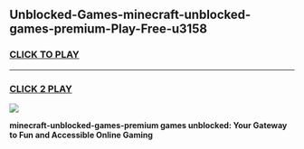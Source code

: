 
## Unblocked-Games-minecraft-unblocked-games-premium-Play-Free-u3158
<h3>
<a href="https://premium76.site?title=minecraft-unblocked-games-premium&ref=18A1">CLICK TO PLAY</a></h3>
<hr>

<h3>
<a href="https://premium76.site?title=minecraft-unblocked-games-premium&ref=18A1">CLICK 2 PLAY</a>
  
</h3>

<a href="https://premium76.site?title=minecraft-unblocked-games-premium&ref=18A1"><img src="https://clearcache.store/games.png"></a>


**minecraft-unblocked-games-premium games unblocked: Your Gateway to Fun and Accessible Online Gaming**
